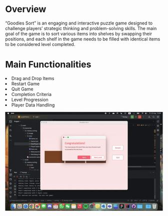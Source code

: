 <h1>Overview</h1>
“Goodies Sort” is an engaging and interactive puzzle game designed to challenge players’ strategic thinking and problem-solving skills. The main goal of the game is to sort various items into shelves by swapping their positions, and each shelf in the game needs to be filled with identical items to be considered level completed.

<h1>Main Functionalities</h1>
<li>Drag and Drop Items</li>
<li>Restart Game</li>
<li>Quit Game</li>
<li>Completion Criteria</li>
<li>Level Progression</li>
<li>Player Data Handling</li>

![Demo](Demo.gif)
